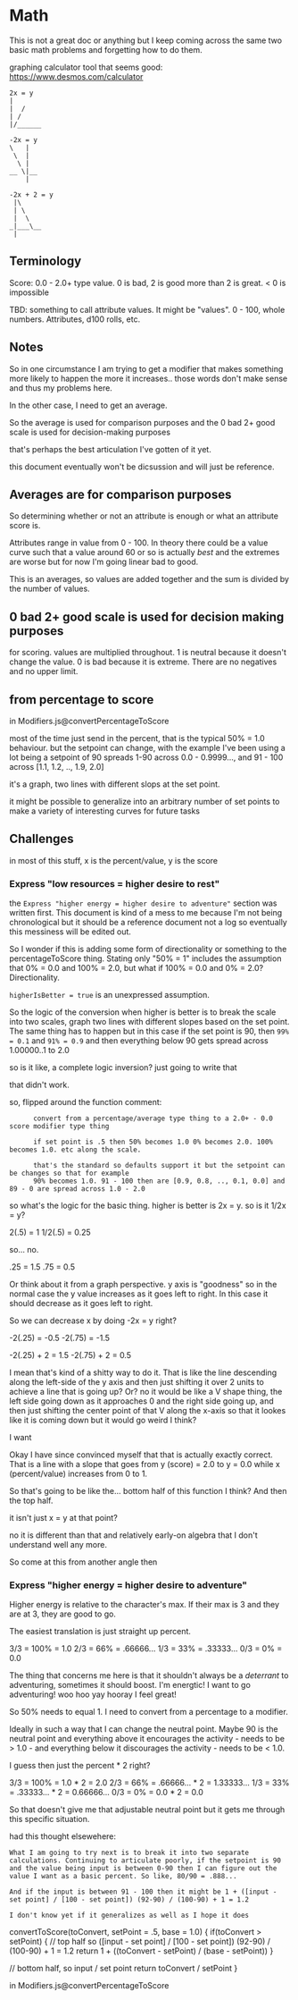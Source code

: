 # Math

This is not a great doc or anything but I keep coming across the same two basic math problems and forgetting how to do them.

graphing calculator tool that seems good: https://www.desmos.com/calculator

```
2x = y
| 
|  /
| /
|/______
 
-2x = y 
\   |
 \  |
  \ |
__ \|__
    |  

-2x + 2 = y 
 |\   
 | \  
 |  \ 
_|___\__
 |       
```



## Terminology

Score: 0.0 - 2.0+ type value. 0 is bad, 2 is good more than 2 is great. < 0 is impossible

TBD: something to call attribute values. It might be "values". 0 - 100, whole numbers. Attributes, d100 rolls, etc.

## Notes

So in one circumstance I am trying to get a modifier that makes something more likely to happen the more it increases.. those words don't make sense and thus my problems here.

In the other case, I need to get an average.

So the average is used for comparison purposes and the 0 bad 2+ good scale is used for decision-making purposes

that's perhaps the best articulation I've gotten of it yet.

this document eventually won't be dicsussion and will just be reference.

## Averages are for comparison purposes

So determining whether or not an attribute is enough or what an attribute score is. 

Attributes range in value from 0 - 100. In theory there could be a value curve such that a value around 60 or so is actually _best_ and the extremes are worse but for now I'm going linear bad to good. 

This is an averages, so values are added together and the sum is divided by the number of values. 

## 0 bad 2+ good scale is used for decision making purposes

for scoring. values are multiplied throughout. 1 is neutral because it doesn't change the value. 0 is bad because it is extreme. There are no negatives and no upper limit.

## from percentage to score
in Modifiers.js@convertPercentageToScore

most of the time just send in the percent, that is the typical 50% = 1.0 behaviour. but the setpoint can change, with the example I've been using a lot being a setpoint of 90 spreads 1-90 across 0.0 - 0.9999..., and 91 - 100 across [1.1, 1.2, .., 1.9, 2.0]

it's a graph, two lines with different slops at the set point.

it might be possible to generalize into an arbitrary number of set points to make a variety of interesting curves for future tasks

## Challenges

in most of this stuff, x is the percent/value, y is the score
### Express "low resources = higher desire to rest"
the `Express "higher energy = higher desire to adventure"` section was written first. This document is kind of a mess to me because I'm not being chronological but it should be a reference document not a log so eventually this messiness will be edited out. 

So I wonder if this is adding some form of directionality or something to the percentageToScore thing. Stating only "50% = 1" includes the assumption that 0% = 0.0 and 100% = 2.0, but what if 100% = 0.0 and 0% = 2.0? Directionality.

`higherIsBetter = true` is an unexpressed assumption. 

So the logic of the conversion when higher is better is to break the scale into two scales, graph two lines with different slopes based on the set point. The same thing has to happen but in this case if the set point is 90, then `99% = 0.1` and `91% = 0.9` and then everything below 90 gets spread across 1.00000..1 to 2.0

so is it like, a complete logic inversion? just going to write that

that didn't work. 

so, flipped around the function comment:

```
	  convert from a percentage/average type thing to a 2.0+ - 0.0 score modifier type thing

	  if set point is .5 then 50% becomes 1.0 0% becomes 2.0. 100% becomes 1.0. etc along the scale.

	  that's the standard so defaults support it but the setpoint can be changes so that for example
	  90% becomes 1.0. 91 - 100 then are [0.9, 0.8, .., 0.1, 0.0] and 89 - 0 are spread across 1.0 - 2.0
```

so what's the logic for the basic thing. higher is better is 2x = y. so is it 1/2x = y? 

2(.5) = 1
1/2(.5) = 0.25

so... no.

.25 = 1.5
.75 = 0.5

Or think about it from a graph perspective. y axis is "goodness" so in the normal case the y value increases as it goes left to right. In this case it should decrease as it goes left to right. 

So we can decrease x by doing -2x = y right? 

-2(.25) = -0.5
-2(.75) = -1.5

-2(.25) + 2 = 1.5
-2(.75) + 2 = 0.5

I mean that's kind of a shitty way to do it. That is like the line descending along the left-side of the y axis and then just shifting it over 2 units to achieve a line that is going up? Or? no it would be like a V shape thing, the left side going down as it approaches 0 and the right side going up, and then just shifting the center point of that V along the x-axis so that it lookes like it is coming down but it would go weird I think?

I want 

Okay I have since convinced myself that that is actually exactly correct. That is a line with a slope that goes from y (score) = 2.0 to y = 0.0 while x (percent/value) increases from 0 to 1. 

So that's going to be like the... bottom half of this function I think? And then the top half. 

it isn't just x = y at that point?

no it is different than that and relatively early-on algebra that I don't understand well any more. 

So come at this from another angle then


### Express "higher energy = higher desire to adventure"

Higher energy is relative to the character's max. If their max is 3 and they are at 3, they are good to go. 

The easiest translation is just straight up percent. 

3/3 = 100% = 1.0
2/3 = 66% = .66666...
1/3 = 33% = .33333...
0/3 = 0% = 0.0

The thing that concerns me here is that it shouldn't always be a _deterrant_ to adventuring, sometimes it should boost. I'm energtic! I want to go adventuring! woo hoo yay hooray I feel great!

So 50% needs to equal 1. I need to convert from a percentage to a modifier. 

Ideally in such a way that I can change the neutral point. Maybe 90 is the neutral point and everything above it encourages the activity - needs to be > 1.0 - and everything below it discourages the activity - needs to be < 1.0. 

I guess then just the percent * 2 right? 

3/3 = 100% = 1.0        * 2 = 2.0 
2/3 = 66% = .66666...   * 2 = 1.33333...
1/3 = 33% = .33333...   * 2 = 0.66666...
0/3 = 0% = 0.0          * 2 = 0.0

So that doesn't give me that adjustable neutral point but it gets me through this specific situation. 

had this thought elsewehere:

```
What I am going to try next is to break it into two separate calculations. Continuing to articulate poorly, if the setpoint is 90 and the value being input is between 0-90 then I can figure out the value I want as a basic percent. So like, 80/90 = .888...

And if the input is between 91 - 100 then it might be 1 + ([input - set point] / [100 - set point]) (92-90) / (100-90) + 1 = 1.2

I don't know yet if it generalizes as well as I hope it does
```

convertToScore(toConvert, setPoint = .5, base = 1.0) {
  if(toConvert > setPoint) {
    // top half so ([input - set point] / [100 - set point]) (92-90) / (100-90) + 1 = 1.2
    return 1 + ((toConvert - setPoint) / (base - setPoint))
  }

  // bottom half, so input / set point
  return toConvert / setPoint
}

in Modifiers.js@convertPercentageToScore